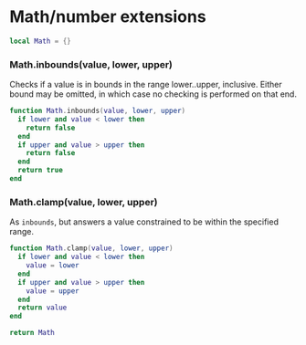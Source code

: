 # Math/number extensions

```lua
local Math = {}
```

### Math\.inbounds\(value, lower, upper\)

Checks if a value is in bounds in the range lower\.\.upper, inclusive\. Either
bound may be omitted, in which case no checking is performed on that end\.

```lua
function Math.inbounds(value, lower, upper)
  if lower and value < lower then
    return false
  end
  if upper and value > upper then
    return false
  end
  return true
end
```

### Math\.clamp\(value, lower, upper\)

As `inbounds`, but answers a value constrained to be within the specified range\.

```lua
function Math.clamp(value, lower, upper)
  if lower and value < lower then
    value = lower
  end
  if upper and value > upper then
    value = upper
  end
  return value
end
```


```lua
return Math
```
